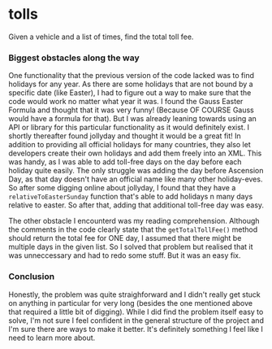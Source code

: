 # tolls
Given a vehicle and a list of times, find the total toll fee.

### Biggest obstacles along the way
One functionality that the previous version of the code lacked was to find holidays for any year. As there are some holidays that are not bound by a specific date (like Easter), I had to figure out a way to make sure that the code would work no matter what year it was. I found the Gauss Easter Formula and thought that it was very funny! (Because OF COURSE Gauss would have a formula for that). But I was already leaning towards using an API or library for this particular functionality as it would definitely exist. I shortly thereafter found jollyday and thought it would be a great fit! In addition to providing all official holidays for many countries, they also let developers create their own holidays and add them freely into an XML. This was handy, as I was able to add toll-free days on the day before each holiday quite easily. The only struggle was adding the day before Ascension Day, as that day doesn't have an official name like many other holiday-eves. So after some digging online about jollyday, I found that they have a ```relativeToEasterSunday``` function that's able to add holidays n many days relative to easter. So after that, adding that additional toll-free day was easy.

The other obstacle I encounterd was my reading comprehension. Although the comments in the code clearly state that the ```getTotalTollFee()``` method should return the total fee for ONE day, I assumed that there might be multiple days in the given list. So I solved that problem but realised that it was unneccessary and had to redo some stuff. But it was an easy fix.

### Conclusion
Honestly, the problem was quite straighforward and I didn't really get stuck on anything in particular for very long (besides the one mentioned above that required a little bit of digging). While I did find the problem itself easy to solve, I'm not sure I feel confident in the general structure of the project and I'm sure there are ways to make it better. It's definitely something I feel like I need to learn more about.
